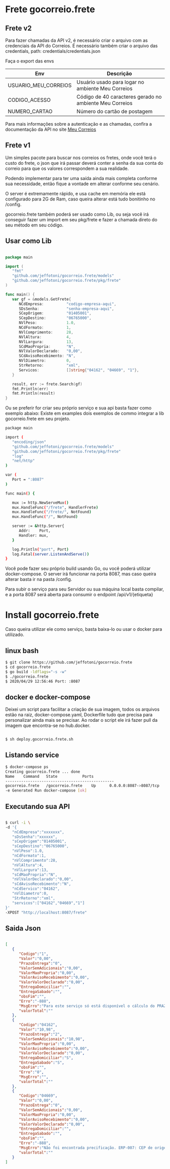 # Frete gocorreio.frete

## Frete v2

Para fazer chamadas da API v2, é necessário criar o arquivo com as credenciais da API do Correios. É necessário também criar o arquivo das credentials, path: credentials/credentials.json

Faça o export das envs

| Env | Descrição |
| --- | --------- |
| USUARIO_MEU_CORREIOS | Usuário usado para logar no ambiente Meu Correios |
| CODIGO_ACESSO | Código de 40 caracteres gerado no ambiente Meu Correios |
| NUMERO_CARTAO | Número do cartão de postagem |


Para mais informações sobre a autenticação e as chamadas, confira a documentação da API no site [Meu Correios](https://meucorreios.correios.com.br)


## Frete v1

Um simples pacote para buscar nos correios os fretes, onde você terá o custo do frete, o json que irá passar deverá conter a senha da sua conta do correio para que os valores correspondem a sua realidade.

Podendo implementar para ter uma saída ainda mais completa conforme sua necessidade, então fique a vontade em alterar conforme seu cenário.

O server é extremamente rápido, e usa cache em memória ele está configurado para 2G de Ram, caso queira alterar está tudo bonitinho no /config.

gocorreio.frete também poderá ser usado como Lib, ou seja você irá conseguir fazer um import em seu pkg/frete  e fazer a chamada direto do seu método em seu código.

## Usar como Lib
```go

package main

import (
   "fmt"
   "github.com/jeffotoni/gocorreio.frete/models"
   "github.com/jeffotoni/gocorreio.frete/pkg/frete"
)

func main() {
   var gf = &models.GetFrete{
      NCdEmpresa:          "codigo-empresa-aqui",
      SDsSenha:            "senha-empresa-aqui",
      SCepOrigem:          "01405001",
      SCepDestino:         "06765000",
      NVlPeso:             1.0,
      NCdFormato:          1,
      NVlComprimento:      28,
      NVlAltura:           4,
      NVlLargura:          13,
      SCdMaoPropria:       "N",
      NVlValorDeclarado:   "0,00",
      SCdAvisoRecebimento: "N",
      NVlDiametro:         0,
      StrRetorno:          "xml",
      Servicos:            []string{"04162", "04669", "1"},
   }

   result, err := frete.Search(gf)
   fmt.Println(err)
   fmt.Println(result)
}

```

Ou se preferir for criar seu próprio serviço e sua api basta fazer como exemplo abaixo:
Existe em examples dois exemplos de commo integrar a lib gocorreio.frete em seu projeto.

```bash
package main

import (
   "encoding/json"
   "github.com/jeffotoni/gocorreio.frete/models"
   "github.com/jeffotoni/gocorreio.frete/pkg/frete"
   "log"
   "net/http"
)

var (
   Port = ":8087"
)

func main() {

   mux := http.NewServeMux()
   mux.HandleFunc("/frete", HandlerFrete)
   mux.HandleFunc("/frete/", NotFound)
   mux.HandleFunc("/", NotFound)

   server := &http.Server{
      Addr:    Port,
      Handler: mux,
   }

   log.Println("port", Port)
   log.Fatal(server.ListenAndServe())
}

```

Você pode fazer seu próprio build usando Go, ou você poderá utilizar docker-compose. O server irá funcionar na porta 8087, mas caso queira alterar basta ir na pasta /config.

Para subir o serviço para seu Servidor ou sua máquina local basta compilar, e a porta 8087 será aberta para consumir o endpoint /api/v1/{etiqueta}

# Install gocorreio.frete

Caso queira utilizar ele como serviço, basta baixa-lo ou usar o docker para utilizado.

## linux bash
```bash
$ git clone https://github.com/jeffotoni/gocorreio.frete
$ cd gocorreio.frete
$ go build -ldflags="-s -w" 
$ ./gocorreio.frete
$ 2020/04/29 12:56:46 Port: :8087

```

## docker e docker-compose

Deixei um script para facilitar a criação de sua imagem, todos os arquivos estão na raiz, docker-compose.yaml, Dockerfile tudo que precisa para personalizar ainda mais se precisar.
Ao rodar o script ele irá fazer pull da imagem que encontra-se no hub.docker.
```bash

$ sh deploy.gocorreio.frete.sh

```

## Listando service
```bash
$ docker-compose ps
Creating gocorreio.frete ... done
Name    Command   State           Ports         
------------------------------------------------
gocorreio.frete   /gocorreio.frete    Up      0.0.0.0:8087->8087/tcp
-e Generated Run docker-compose [ok] 

```

## Executando sua API
```bash

$ curl -i \
-d '{
   "nCdEmpresa":"xxxxxxx",
   "sDsSenha":"xxxxxx",
   "sCepOrigem":"01405001",
   "sCepDestino":"06765000",
   "nVlPeso":1.0,
   "nCdFormato":1,
   "nVlComprimento":28,
   "nVlAltura":4,
   "nVlLargura":13,
   "sCdMaoPropria":"N",
   "nVlValorDeclarado":"0,00",
   "sCdAvisoRecebimento":"N",
   "nCdServico":"04162",
   "nVlDiametro":0,
   "StrRetorno":"xml",
   "servicos":["04162","04669","1"]
}'
-XPOST "http://localhost:8087/frete"
```

## Saida Json
```json

[
   {
      "Codigo":"1",
      "Valor":"0,00",
      "PrazoEntrega":"0",
      "ValorSemAdicionais":"0,00",
      "ValorMaoPropria":"0,00",
      "ValorAvisoRecebimento":"0,00",
      "ValorValorDeclarado":"0,00",
      "EntregaDomiciliar":"",
      "EntregaSabado":"",
      "obsFim":"",
      "Erro":"-888",
      "MsgErro":"Para este serviço só está disponível o cálculo do PRAZO.",
      "valorTotal":""
   },
   {
      "Codigo":"04162",
      "Valor":"10,98",
      "PrazoEntrega":"2",
      "ValorSemAdicionais":"10,98",
      "ValorMaoPropria":"0,00",
      "ValorAvisoRecebimento":"0,00",
      "ValorValorDeclarado":"0,00",
      "EntregaDomiciliar":"S",
      "EntregaSabado":"S",
      "obsFim":"",
      "Erro":"0",
      "MsgErro":"",
      "valorTotal":""
   },
   {
      "Codigo":"04669",
      "Valor":"0,00",
      "PrazoEntrega":"0",
      "ValorSemAdicionais":"0,00",
      "ValorMaoPropria":"0,00",
      "ValorAvisoRecebimento":"0,00",
      "ValorValorDeclarado":"0,00",
      "EntregaDomiciliar":"",
      "EntregaSabado":"",
      "obsFim":"",
      "Erro":"-888",
      "MsgErro":"Não foi encontrada precificação. ERP-007: CEP de origem nao pode postar para o CEP de destino informado(-1).",
      "valorTotal":""
   }
]

```

